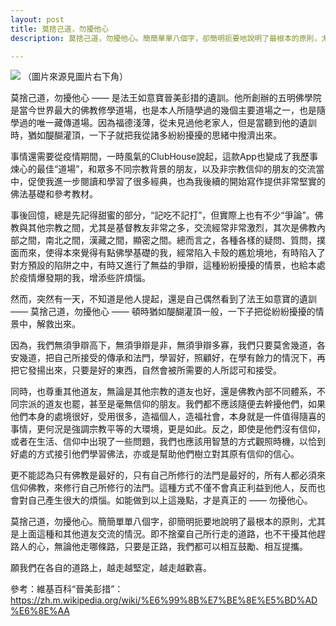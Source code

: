 ```yaml
---
layout: post
title: 莫捨己道，勿擾他心
description: 莫捨己道，勿擾他心。簡簡單單八個字，卻簡明扼要地說明了最根本的原則，尤其是和其他道友交流的情況。即不捨棄自己所行走的道路，也不干擾其他趕路人的心，無論他走哪條路，只要是正路，我們都可以相互鼓勵、相互提攜。

---
```


![](../images/2022-06-08-14-45-53.png)
（圖片來源見圖片右下角）

莫捨己道，勿擾他心 —— 是法王如意寶晉美彭措的遺訓。他所創辦的五明佛學院是當今世界最大的佛教修學道場，也是本人所隨學過的幾個主要道場之一，也是隨學過的唯一藏傳道場。因為福德淺薄，從未見過他老家人，但是當聽到他的遺訓時，猶如醍醐灌頂，一下子就把我從諸多紛紛擾擾的思緒中撥濟出來。

事情還需要從疫情期間，一時風氣的ClubHouse說起，這款App也變成了我歷事煉心的最佳“道場”，和眾多不同宗教背景的朋友，以及非宗教信仰的朋友的交流當中，促使我進一步閱讀和學習了很多經典，也為我後續的開始寫作提供非常堅實的佛法基礎和參考教材。

事後回憶，總是先記得甜蜜的部分，“記吃不記打”，但實際上也有不少“爭論”。佛教與其他宗教之間，尤其是基督教友非常之多，交流經常非常激烈，其次是佛教內部之間，南北之間，漢藏之間，顯密之間。總而言之，各種各樣的疑問、質問，撲面而來，使得本來覺得有點佛學基礎的我，經常陷入卡殼的尷尬境地，有時陷入了對方預設的陷阱之中，有時又進行了無益的爭辯，這種紛紛擾擾的情景，也給本處於疫情爆發期的我，增添些許煩惱。

然而，突然有一天，不知道是他人提起，還是自己偶然看到了法王如意寶的遺訓 —— 莫捨己道，勿擾他心 —— 頓時猶如醍醐灌頂一般，一下子把從紛紛擾擾的情景中，解救出來。

因為，我們無須爭辯高下，無須爭辯是非，無須爭辯多寡，我們只要莫舍幾道，各安幾道，把自己所接受的傳承和法門，學習好，照顧好，在學有餘力的情況下，再把它發揚出來，只要是好的東西，自然會被所需要的人所認可和接受。

同時，也尊重其他道友，無論是其他宗教的道友也好，還是佛教內部不同體系，不同宗派的道友也罷，甚至是毫無信仰的朋友。我們都不應該隨便去幹擾他們，如果他們本身的處境很好，受用很多，造福個人，造福社會，本身就是一件值得隨喜的事情，更何況是強調宗教平等的大環境，更是如此。反之，即使是他們沒有信仰，或者在生活、信仰中出現了一些問題，我們也應該用智慧的方式觀照時機，以恰到好處的方式接引他們學習佛法，亦或是幫助他們樹立對其原有信仰的信心。

更不能認為只有佛教是最好的，只有自己所修行的法門是最好的，所有人都必須來信仰佛教，來修行自己所修行的法門。這種方式不僅不會真正利益到他人，反而也會對自己產生很大的煩惱。如能做到以上這幾點，才是真正的 —— 勿擾他心。

莫捨己道，勿擾他心。簡簡單單八個字，卻簡明扼要地說明了最根本的原則，尤其是上面這種和其他道友交流的情況。即不捨棄自己所行走的道路，也不干擾其他趕路人的心，無論他走哪條路，只要是正路，我們都可以相互鼓勵、相互提攜。

願我們在各自的道路上，越走越堅定，越走越歡喜。


參考：維基百科“晉美彭措”：https://zh.m.wikipedia.org/wiki/%E6%99%8B%E7%BE%8E%E5%BD%AD%E6%8E%AA

